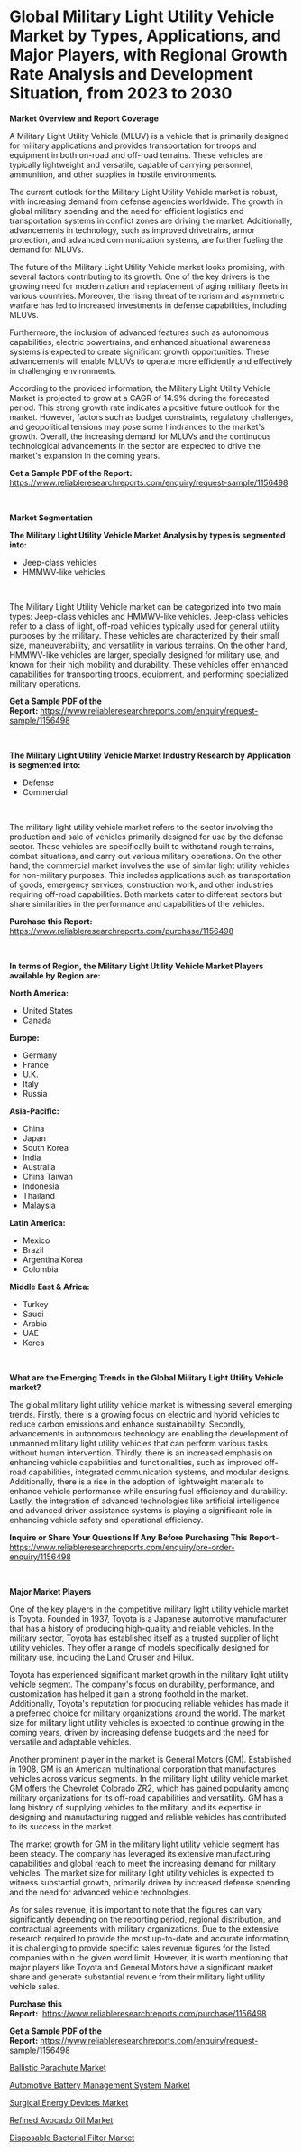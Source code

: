 <p><h1>Global Military Light Utility Vehicle Market by Types, Applications, and Major Players, with Regional Growth Rate Analysis and Development Situation, from 2023 to 2030</h1></p><p><strong>Market Overview and Report Coverage</strong></p>
<p><p>A Military Light Utility Vehicle (MLUV) is a vehicle that is primarily designed for military applications and provides transportation for troops and equipment in both on-road and off-road terrains. These vehicles are typically lightweight and versatile, capable of carrying personnel, ammunition, and other supplies in hostile environments.</p><p>The current outlook for the Military Light Utility Vehicle market is robust, with increasing demand from defense agencies worldwide. The growth in global military spending and the need for efficient logistics and transportation systems in conflict zones are driving the market. Additionally, advancements in technology, such as improved drivetrains, armor protection, and advanced communication systems, are further fueling the demand for MLUVs.</p><p>The future of the Military Light Utility Vehicle market looks promising, with several factors contributing to its growth. One of the key drivers is the growing need for modernization and replacement of aging military fleets in various countries. Moreover, the rising threat of terrorism and asymmetric warfare has led to increased investments in defense capabilities, including MLUVs.</p><p>Furthermore, the inclusion of advanced features such as autonomous capabilities, electric powertrains, and enhanced situational awareness systems is expected to create significant growth opportunities. These advancements will enable MLUVs to operate more efficiently and effectively in challenging environments.</p><p>According to the provided information, the Military Light Utility Vehicle Market is projected to grow at a CAGR of 14.9% during the forecasted period. This strong growth rate indicates a positive future outlook for the market. However, factors such as budget constraints, regulatory challenges, and geopolitical tensions may pose some hindrances to the market's growth. Overall, the increasing demand for MLUVs and the continuous technological advancements in the sector are expected to drive the market's expansion in the coming years.</p></p>
<p><strong>Get a Sample PDF of the Report:</strong> <a href="https://www.reliableresearchreports.com/enquiry/request-sample/1156498">https://www.reliableresearchreports.com/enquiry/request-sample/1156498</a></p>
<p>&nbsp;</p>
<p><strong>Market Segmentation</strong></p>
<p><strong>The Military Light Utility Vehicle Market Analysis by types is segmented into:</strong></p>
<p><ul><li>Jeep-class vehicles</li><li>HMMWV-like vehicles</li></ul></p>
<p>&nbsp;</p>
<p><p>The Military Light Utility Vehicle market can be categorized into two main types: Jeep-class vehicles and HMMWV-like vehicles. Jeep-class vehicles refer to a class of light, off-road vehicles typically used for general utility purposes by the military. These vehicles are characterized by their small size, maneuverability, and versatility in various terrains. On the other hand, HMMWV-like vehicles are larger, specially designed for military use, and known for their high mobility and durability. These vehicles offer enhanced capabilities for transporting troops, equipment, and performing specialized military operations.</p></p>
<p><strong>Get a Sample PDF of the Report:</strong>&nbsp;<a href="https://www.reliableresearchreports.com/enquiry/request-sample/1156498">https://www.reliableresearchreports.com/enquiry/request-sample/1156498</a></p>
<p>&nbsp;</p>
<p><strong>The Military Light Utility Vehicle Market Industry Research by Application is segmented into:</strong></p>
<p><ul><li>Defense</li><li>Commercial</li></ul></p>
<p>&nbsp;</p>
<p><p>The military light utility vehicle market refers to the sector involving the production and sale of vehicles primarily designed for use by the defense sector. These vehicles are specifically built to withstand rough terrains, combat situations, and carry out various military operations. On the other hand, the commercial market involves the use of similar light utility vehicles for non-military purposes. This includes applications such as transportation of goods, emergency services, construction work, and other industries requiring off-road capabilities. Both markets cater to different sectors but share similarities in the performance and capabilities of the vehicles.</p></p>
<p><strong>Purchase this Report:</strong>&nbsp; <a href="https://www.reliableresearchreports.com/purchase/1156498">https://www.reliableresearchreports.com/purchase/1156498</a></p>
<p>&nbsp;</p>
<p><strong>In terms of Region, the Military Light Utility Vehicle Market Players available by Region are:</strong></p>
<p>
    <p> <strong> North America: </strong>
        <ul>
            <li>United States</li>
            <li>Canada</li>
        </ul>
        </p> 
    <p> <strong> Europe: </strong>
        <ul>
            <li>Germany</li>
            <li>France</li>
            <li>U.K.</li>
            <li>Italy</li>
            <li>Russia</li>
        </ul>
        </p> 
    <p> <strong> Asia-Pacific: </strong>
        <ul>
            <li>China</li>
            <li>Japan</li>
            <li>South Korea</li>
            <li>India</li>
            <li>Australia</li>
            <li>China Taiwan</li>
            <li>Indonesia</li>
            <li>Thailand</li>
            <li>Malaysia</li>
        </ul>
        </p> 
    <p> <strong> Latin America: </strong>
        <ul>
            <li>Mexico</li>
            <li>Brazil</li>
            <li>Argentina Korea</li>
            <li>Colombia</li>
        </ul>
        </p> 
    <p> <strong> Middle East & Africa: </strong>
        <ul>
            <li>Turkey</li>
            <li>Saudi</li>
            <li>Arabia</li>
            <li>UAE</li>
            <li>Korea</li>
        </ul>
    </p>
    </p>
<p>&nbsp;</p>
<p><strong>What are the Emerging Trends in the Global Military Light Utility Vehicle market?</strong></p>
<p><p>The global military light utility vehicle market is witnessing several emerging trends. Firstly, there is a growing focus on electric and hybrid vehicles to reduce carbon emissions and enhance sustainability. Secondly, advancements in autonomous technology are enabling the development of unmanned military light utility vehicles that can perform various tasks without human intervention. Thirdly, there is an increased emphasis on enhancing vehicle capabilities and functionalities, such as improved off-road capabilities, integrated communication systems, and modular designs. Additionally, there is a rise in the adoption of lightweight materials to enhance vehicle performance while ensuring fuel efficiency and durability. Lastly, the integration of advanced technologies like artificial intelligence and advanced driver-assistance systems is playing a significant role in enhancing vehicle safety and operational efficiency.</p></p>
<p><strong>Inquire or Share Your Questions If Any Before Purchasing This Report</strong>- <a href="https://www.reliableresearchreports.com/enquiry/pre-order-enquiry/1156498">https://www.reliableresearchreports.com/enquiry/pre-order-enquiry/1156498</a></p>
<p>&nbsp;</p>
<p><strong>Major Market Players</strong></p>
<p><p>One of the key players in the competitive military light utility vehicle market is Toyota. Founded in 1937, Toyota is a Japanese automotive manufacturer that has a history of producing high-quality and reliable vehicles. In the military sector, Toyota has established itself as a trusted supplier of light utility vehicles. They offer a range of models specifically designed for military use, including the Land Cruiser and Hilux.</p><p>Toyota has experienced significant market growth in the military light utility vehicle segment. The company's focus on durability, performance, and customization has helped it gain a strong foothold in the market. Additionally, Toyota's reputation for producing reliable vehicles has made it a preferred choice for military organizations around the world. The market size for military light utility vehicles is expected to continue growing in the coming years, driven by increasing defense budgets and the need for versatile and adaptable vehicles.</p><p>Another prominent player in the market is General Motors (GM). Established in 1908, GM is an American multinational corporation that manufactures vehicles across various segments. In the military light utility vehicle market, GM offers the Chevrolet Colorado ZR2, which has gained popularity among military organizations for its off-road capabilities and versatility. GM has a long history of supplying vehicles to the military, and its expertise in designing and manufacturing rugged and reliable vehicles has contributed to its success in the market.</p><p>The market growth for GM in the military light utility vehicle segment has been steady. The company has leveraged its extensive manufacturing capabilities and global reach to meet the increasing demand for military vehicles. The market size for military light utility vehicles is expected to witness substantial growth, primarily driven by increased defense spending and the need for advanced vehicle technologies.</p><p>As for sales revenue, it is important to note that the figures can vary significantly depending on the reporting period, regional distribution, and contractual agreements with military organizations. Due to the extensive research required to provide the most up-to-date and accurate information, it is challenging to provide specific sales revenue figures for the listed companies within the given word limit. However, it is worth mentioning that major players like Toyota and General Motors have a significant market share and generate substantial revenue from their military light utility vehicle sales.</p></p>
<p><strong>Purchase this Report:</strong>&nbsp;&nbsp;<a href="https://www.reliableresearchreports.com/purchase/1156498">https://www.reliableresearchreports.com/purchase/1156498</a></p>
<p></p>
<p><strong>Get a Sample PDF of the Report:</strong>&nbsp;<a href="https://www.reliableresearchreports.com/enquiry/request-sample/1156498">https://www.reliableresearchreports.com/enquiry/request-sample/1156498</a></p>
<p><p><a href="https://github.com/zebdakicsin/Market-Research-Report-List-1/blob/main/ballistic-parachute-market.md">Ballistic Parachute Market</a></p><p><a href="https://github.com/Krish2023na/Market-Research-Report-List-1/blob/main/automotive-battery-management-system-market.md">Automotive Battery Management System Market</a></p><p><a href="https://www.linkedin.com/pulse/surgical-energy-devices-market-size-share-amp-trends-tplcf/">Surgical Energy Devices Market</a></p><p><a href="https://medium.com/@anilaxhafa2022/refined-avocado-oil-market-insights-into-market-cagr-market-trends-and-growth-strategies-c571e18ebe8a">Refined Avocado Oil Market</a></p><p><a href="https://www.linkedin.com/pulse/disposable-bacterial-filter-market-share-amp-new-trends-3spwf/">Disposable Bacterial Filter Market</a></p></p>